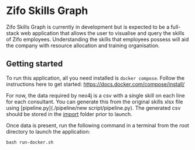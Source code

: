 # Zifo Skills Graph

Zifo Skills Graph is currently in development but is expected to be a full-stack web application that allows the user to visualise and query the skills of Zifo employees. Understanding the skills that employees possess will aid the company with resource allocation and training organisation.

## Getting started

To run this application, all you need installed is `docker compose`. Follow the instructions here to get started: https://docs.docker.com/compose/install/

For now, the data required by neo4j is a csv with a single skill on each line for each consultant. You can generate this from the original skills xlsx file using [pipeline.py](./pipeline/new script/pipeline.py). The generated csv should be stored in the [import](./pipeline/src/import/) folder prior to launch.

Once data is present, run the following command in a terminal from the root directory to launch the application:

```
bash run-docker.sh
```